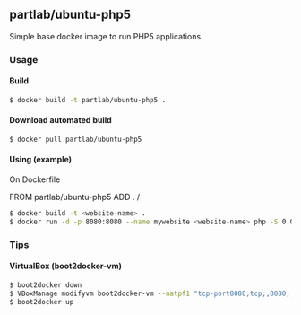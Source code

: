 ## partlab/ubuntu-php5

Simple base docker image to run PHP5 applications.

### Usage

#### Build

```bash
$ docker build -t partlab/ubuntu-php5 .
```

#### Download automated build

```bash
$ docker pull partlab/ubuntu-php5
```

#### Using (example)

On Dockerfile

FROM partlab/ubuntu-php5
ADD . /<path>

```bash
$ docker build -t <website-name> .
$ docker run -d -p 8080:8080 --name mywebsite <website-name> php -S 0.0.0.0:8080 -t /<path>
```

### Tips

#### VirtualBox (boot2docker-vm)

```bash
$ boot2docker down
$ VBoxManage modifyvm boot2docker-vm --natpf1 "tcp-port8080,tcp,,8080,,8080"
$ boot2docker up
```
